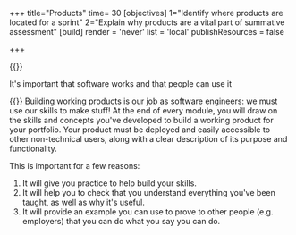 +++
title="Products"
time= 30
[objectives]
    1="Identify where products are located for a sprint"
    2="Explain why products are a vital part of summative assessment"
[build]
  render = 'never'
  list = 'local'
  publishResources = false

+++

{{<note type="tip">}}

It's important that software works and that people can use it

{{</note>}}
Building working products is our job as software engineers: we must use our skills to make stuff! At the end of every module, you will draw on the skills and concepts you've developed to build a working product for your portfolio. Your product must be deployed and easily accessible to other non-technical users, along with a clear description of its purpose and functionality.

This is important for a few reasons:
1. It will give you practice to help build your skills.
2. It will help you to check that you understand everything you've been taught, as well as why it's useful.
3. It will provide an example you can use to prove to other people (e.g. employers) that you can do what you say you can do.
